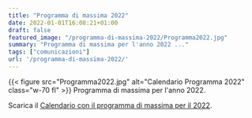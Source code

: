 ```yaml
---
title: "Programma di massima 2022"
date: 2022-01-01T16:08:21+01:00
draft: false
featured_image: "/programma-di-massima-2022/Programma2022.jpg"
summary: "Programma di massima per l'anno 2022 ..."
tags: ["comunicazioni"]
url: '/programma-di-massima-2022/'
---
```


{{< figure src="Programma2022.jpg" alt="Calendario Programma 2022" class="w-70 fl" >}}
Programma di massima per l'anno 2022.

Scarica il [Calendario con il programma di massima per il 2022](/blog/programma-di-massima-2022/Calendario2022.pdf).


